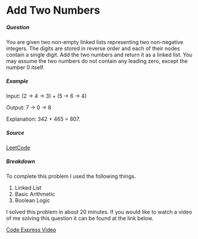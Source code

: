 # Add Two Numbers

##### Question 
You are given two non-empty linked lists representing two non-negative integers. The digits are stored in reverse order and each of their nodes contain a single digit. Add the two numbers and return it as a linked list. You may assume the two numbers do not contain any leading zero, except the number 0 itself.

##### Example 
Input: (2 -> 4 -> 3) + (5 -> 6 -> 4)

Output: 7 -> 0 -> 8

Explanation: 342 + 465 = 807.

##### Source
[LeetCode](https://leetcode.com)

##### Breakdown
To complete this problem I used the following things.
1. Linked List
1. Basic Arithmetic  
1. Boolean Logic

I solved this problem in about 20 minutes. If you would like to watch a video of me solving this question it can be found at the link below.

[Code Express Video](http://www.youtube.com/channel/UCrKZ5vgLBx1O-TzHvcV4kMA)